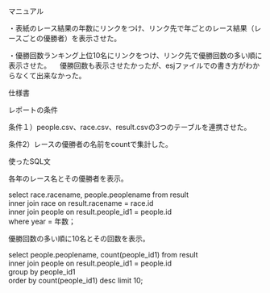 マニュアル

・表紙のレース結果の年数にリンクをつけ、リンク先で年ごとのレース結果（レースごとの優勝者）を表示させた。

・優勝回数ランキング上位10名にリンクをつけ、リンク先で優勝回数の多い順に表示させた。
　優勝回数も表示させたかったが、esjファイルでの書き方がわからなくて出来なかった。




仕様書

 レポートの条件
 
 条件１）people.csv、race.csv、result.csvの3つのテーブルを連携させた。
 
 条件2）レースの優勝者の名前をcountで集計した。
 
 使ったSQL文
 
 各年のレース名とその優勝者を表示。
 
 select race.racename, people.peoplename from result \
                     inner join race on result.racename = race.id \
                     inner join people on result.people_id1 = people.id \
                     where year = 年数；
                     
優勝回数の多い順に10名とその回数を表示。

select people.peoplename, count(people_id1) from result \
                     inner join people on result.people_id1 = people.id \
                     group by people_id1 \
                     order by count(people_id1) desc limit 10;
